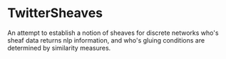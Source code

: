 # TwitterSheaves


An attempt to establish a notion of sheaves for discrete networks who's sheaf data returns nlp information, and who's gluing conditions are determined by similarity measures.